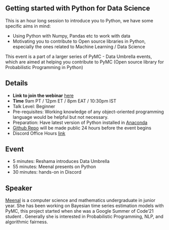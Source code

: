 Getting started with Python for Data Science
--------------------------------------------

This is an hour long session to introduce you to Python, we have some specific aims in mind:

- Using Python with Numpy, Pandas etc to work with data
- Motivating you to contribute to Open source libraries in Python, especially the ones related to Machine Learning / Data Science

This event is a part of a larger series of PyMC - Data Umbrella events, which are aimed at helping you contribute to PyMC (Open source library for Probabilistic Programming in Python)

Details
-------

- **Link to join the webinar** [here](https://www.bigmarker.com/neo4j/Data-Umbrella-Webinar)
- **Time** 9am PT / 12pm ET / 8pm EAT / 10:30pm IST
- Talk Level: Beginner
- Pre-requisites: Working knowledge of any object-oriented programming language would be helpful but not necessary.
- Preparation: Have latest version of Python installed in [Anaconda](https://docs.anaconda.com/anaconda/install/)
- [Github Repo](https://github.com/mjhajharia/pymc-data-umbrella) will be made public 24 hours before the event begins
- Discord Office Hours [link](https://discord.gg/mEzEbYT)

Event
-----

- 5 minutes: Reshama introduces Data Umbrella
- 55 minutes: Meenal presents on Python
- 30 minutes: hands-on in Discord

Speaker
-------

[Meenal](https://mjhajharia.com) is a computer science and mathematics undergraduate in junior year. She has been working on Bayesian time series estimation models with PyMC, this project started when she was a Google Summer of Code’21 student . Generally she is interested in Probabilistic Programming, NLP, and algorithmic fairness.
